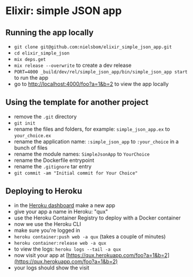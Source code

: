 # Elixir: simple JSON app

## Running the app locally

- `git clone git@github.com:nielsbom/elixir_simple_json_app.git`
- `cd elixir_simple_json`
- `mix deps.get`
- `mix release --overwrite` to create a dev release
- `PORT=4000 _build/dev/rel/simple_json_app/bin/simple_json_app start` to run the app
- go to [http://localhost:4000/foo?a=1&b=2](http://localhost:4000/foo?a=1&b=2) to view the app locally

## Using the template for another project

- remove the `.git` directory
- `git init`
- rename the files and folders, for example: `simple_json_app.ex` to `your_choice.ex`
- rename the application name: `:simple_json_app` to `:your_choice` in a bunch of files
- rename the module names: `SimpleJsonApp` to `YourChoice`
- rename the Dockerfile entrypoint
- rename the `.gitignore` tar entry
- `git commit -am "Initial commit for Your Choice"`

## Deploying to Heroku

- in the [Heroku dashboard](https://dashboard.heroku.com/new-app) make a new app
- give your app a name in Heroku: "qux"
- use the Heroku Container Registry to deploy with a Docker container
- now we use the Heroku CLI
- make sure you're logged in
- `heroku container:push web -a qux` (takes a couple of minutes)
- `heroku container:release web -a qux`
- to view the logs: `heroku logs --tail -a qux`
- now visit your app at [https://qux.herokuapp.com/foo?a=1&b=2](https://qux.herokuapp.com/foo?a=1&b=2)
- your logs should show the visit
